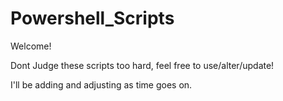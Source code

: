 # Powershell_Scripts
Welcome! 

Dont Judge these scripts too hard, feel free to use/alter/update!

I'll be adding and adjusting as time goes on.
